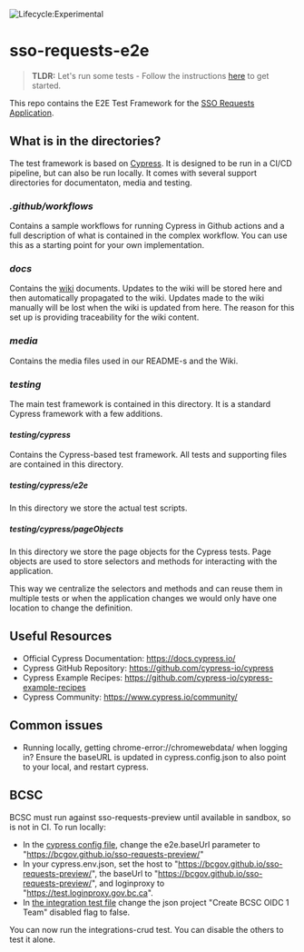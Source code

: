 ![Lifecycle:Experimental](https://img.shields.io/badge/Lifecycle-Experimental-339999)

# sso-requests-e2e

> **TLDR:** Let's run some tests - Follow the instructions [here](https://github.com/bcgov/sso-requests-e2e/wiki) to get started.

This repo contains the E2E Test Framework for the [SSO Requests Application](https://bcgov.github.io/sso-requests-sandbox).

## What is in the directories?

The test framework is based on [Cypress](https://www.cypress.io/). It is designed to be run in a CI/CD pipeline, but can also be run locally.
It comes with several support directories for documentaton, media and testing.

### _.github/workflows_

Contains a sample workflows for running Cypress in Github actions and a full description of what is contained in the complex workflow. You can use this as a starting point for your own implementation.

### _docs_

Contains the [wiki](https://github.com/bcgov/sso-requests-e2e/wiki) documents. Updates to the wiki will be stored here and then automatically propagated to the wiki. Updates made to the wiki manually will be lost when the wiki is updated from here. The reason for this set up is providing traceability for the wiki content.

### _media_

Contains the media files used in our README-s and the Wiki.

### _testing_

The main test framework is contained in this directory. It is a standard Cypress framework with a few additions.

#### _testing/cypress_

Contains the Cypress-based test framework. All tests and supporting files are contained in this directory.

##### _testing/cypress/e2e_

In this directory we store the actual test scripts.

##### _testing/cypress/pageObjects_

In this directory we store the page objects for the Cypress tests.
Page objects are used to store selectors and methods for interacting with the application.

This way we centralize the selectors and methods and can reuse them in multiple tests or when the application changes we would only have one location to change the definition.

## Useful Resources

- Official Cypress Documentation: https://docs.cypress.io/
- Cypress GitHub Repository: https://github.com/cypress-io/cypress
- Cypress Example Recipes: https://github.com/cypress-io/cypress-example-recipes
- Cypress Community: https://www.cypress.io/community/

## Common issues

- Running locally, getting chrome-error://chromewebdata/ when logging in? Ensure the baseURL is updated in cypress.config.json to also point to your local, and restart cypress.

## BCSC

BCSC must run against sso-requests-preview until available in sandbox, so is not in CI. To run locally:

- In the [cypress config file](./testing/cypress.config.ts), change the e2e.baseUrl parameter to "https://bcgov.github.io/sso-requests-preview/"
- In your cypress.env.json, set the host to "https://bcgov.github.io/sso-requests-preview/", the baseUrl to "https://bcgov.github.io/sso-requests-preview/", and loginproxy to "https://test.loginproxy.gov.bc.ca".
- In [the integration test file](./testing/cypress/fixtures/requests.json) change the json project "Create BCSC OIDC 1 Team" disabled flag to false.

You can now run the integrations-crud test. You can disable the others to test it alone.
